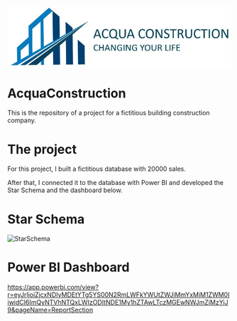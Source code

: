 <img src="https://raw.githubusercontent.com/fernandoaraujo23/AcquaConstruction/main/ACQUA%20LOGO.JPG" alt="Logo">

# AcquaConstruction
This is the repository of a project for a fictitious building construction company.


# The project
For this project, I built a fictitious database with 20000 sales.

After that, I connected it to the database with Power BI and developed the Star Schema and the dashboard below.

# Star Schema
<img src="https://raw.githubusercontent.com/fernandoaraujo23/AcquaConstruction/main/StarSchema.JPG" alt="StarSchema">

# Power BI Dashboard
https://app.powerbi.com/view?r=eyJrIjoiZjcxNDIyMDEtYTg5YS00N2RmLWFkYWUtZWJiMmYxMjM1ZWM0IiwidCI6ImQyNTVhNTQxLWIzODItNDE1My1hZTAwLTczMGEwNWJmZjMzYiJ9&pageName=ReportSection
